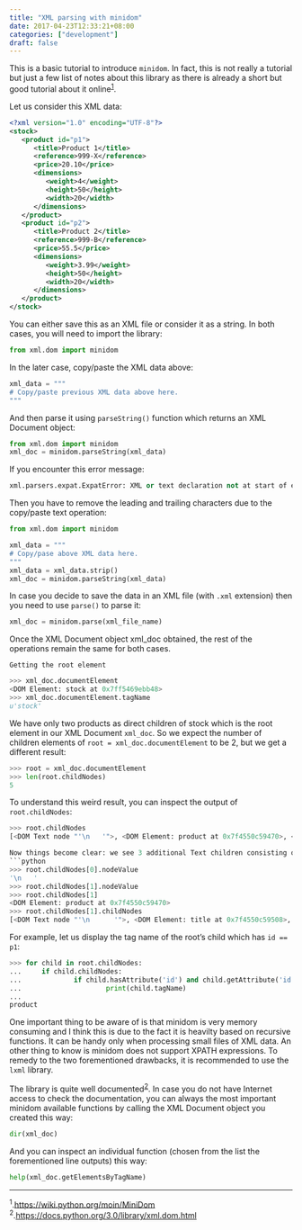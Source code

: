 ```yaml
---
title: "XML parsing with minidom"
date: 2017-04-23T12:33:21+08:00
categories: ["development"]
draft: false
---
```

This is a basic tutorial to introduce `minidom`. In fact, this is not really a tutorial but just a few list of notes about this library as there is already a short but good tutorial about it online<sup><a href="#1">1</a></sup>.

Let us consider this XML data:
```xml
<?xml version="1.0" encoding="UTF-8"?>
<stock>
   <product id="p1">
      <title>Product 1</title>
      <reference>999-X</reference>
      <price>20.10</price>
      <dimensions>
         <weight>4</weight>
         <height>50</height>
         <width>20</width>
      </dimensions>
   </product>
   <product id="p2">
      <title>Product 2</title>
      <reference>999-B</reference>
      <price>55.5</price>
      <dimensions>
         <weight>3.99</weight>
         <height>50</height>
         <width>20</width>
      </dimensions>
   </product>
</stock>
```
You can either save this as an XML file or consider it as a string. In both cases, you will need to import the library:
```python
from xml.dom import minidom
```
In the later case, copy/paste the XML data above:
```python
xml_data = """
# Copy/paste previous XML data above here.
"""
```
And then parse it using `parseString()` function which returns an XML Document object:
```python
from xml.dom import minidom
xml_doc = minidom.parseString(xml_data)
```
If you encounter this error message:
```python
xml.parsers.expat.ExpatError: XML or text declaration not at start of entity: line 2, column 0
```
Then you have to remove the leading and trailing characters due to the copy/paste text operation:
```python
from xml.dom import minidom

xml_data = """
# Copy/pase above XML data here.
"""
xml_data = xml_data.strip()
xml_doc = minidom.parseString(xml_data)
```
In case you decide to save the data in an XML file (with `.xml` extension) then you need to use `parse()` to parse it:
```python
xml_doc = minidom.parse(xml_file_name)
```
Once the XML Document object xml_doc obtained, the rest of the operations remain the same for both cases.

    Getting the root element
```python
>>> xml_doc.documentElement
<DOM Element: stock at 0x7ff5469ebb48>
>>> xml_doc.documentElement.tagName
u'stock' 
```
We have only two products as direct children of stock which is the root element in our XML Document `xml_doc`. So we expect the number of children elements of `root = xml_doc.documentElement` to be 2, but we get a different result:
```python
>>> root = xml_doc.documentElement
>>> len(root.childNodes)
5
```

To understand this weird result, you can inspect the output of `root.childNodes`:
```python
>>> root.childNodes
[<DOM Text node "'\n   '">, <DOM Element: product at 0x7f4550c59470>, <DOM Text node "'\n   '">, <DOM Element: product at 0x7f4550c59930>, <DOM Text node "'\n'">]```

Now things become clear: we see 3 additional Text children consisting of the new lines `\n` we did not think about. This is important to keep in mind when especially when you try to get values of certain child nodes:
```python
>>> root.childNodes[0].nodeValue
'\n   '
>>> root.childNodes[1].nodeValue
>>> root.childNodes[1]
<DOM Element: product at 0x7f4550c59470>
>>> root.childNodes[1].childNodes
[<DOM Text node "'\n      '">, <DOM Element: title at 0x7f4550c59508>, <DOM Text node "'\n      '">, <DOM Element: reference at 0x7f4550c595a0>, <DOM Text node "'\n      '">, <DOM Element: price at 0x7f4550c59638>, <DOM Text node "'\n      '">, <DOM Element: dimensions at 0x7f4550c596d0>, <DOM Text node "'\n   '">]
```
For example, let us display the tag name of the root’s child which has `id == p1`:
```python
>>> for child in root.childNodes:
...     if child.childNodes:
...             if child.hasAttribute('id') and child.getAttribute('id') == 'p1':
...                     print(child.tagName)
... 
product
```
One important thing to be aware of is that minidom is very memory consuming and I think this is due to the fact it is heavilty based on recursive functions. It can be handy only when processing small files of XML data.
An other thing to know is minidom does not support XPATH expressions.
To remedy to the two forementioned drawbacks, it is recommended to use the `lxml` library.

The library is quite well documented<sup><a href="#2">2</a></sup>. In case you do not have Internet access to check the documentation, you can always the most important minidom available functions by calling the XML Document object you created this way:
```python
dir(xml_doc)
```
And you can inspect an individual function (chosen from the list the forementioned line outputs) this way:
```python
help(xml_doc.getElementsByTagName)
```

---
<a name="1"></a>
<sup>1</sup>.https://wiki.python.org/moin/MiniDom
<a name="2"></a><br/>
<sup>2</sup>.https://docs.python.org/3.0/library/xml.dom.html
